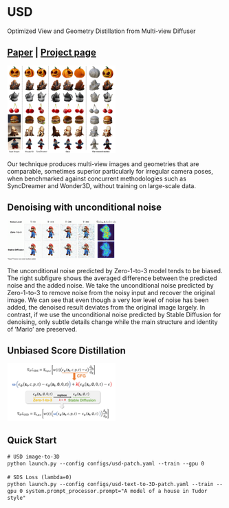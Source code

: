 # USD
Optimized View and Geometry Distillation from Multi-view Diffuser
## [Paper](https://arxiv.org/pdf/2312.06198.pdf) | [Project page](https://youjiazhang.github.io/USD/)

<!-- ![]() -->
<img src="assets/teaser.jpg" width="50%" height="50%">

Our technique produces multi-view images and geometries that are comparable, sometimes superior particularly for irregular camera poses, when benchmarked against concurrent methodologies such as SyncDreamer and Wonder3D, without training on large-scale data.

## Denoising with unconditional noise

<img src="assets/unconditional_noise.gif" width="50%" height="50%">

The unconditional noise predicted by Zero-1-to-3 model tends to be biased. The right subfigure shows the averaged difference between the predicted noise and the added noise. We take the unconditional noise predicted by Zero-1-to-3 to remove noise from the noisy input and recover the original image. We can see that even though a very low level of noise has been added, the denoised result deviates from the original image largely. In contrast, if we use the unconditional noise predicted by Stable Diffusion for denoising, only subtle details change while the main structure and identity of ‘Mario’ are preserved.

## Unbiased Score Distillation
<!-- ![](assets/main_idea.jpg){:height="10%"} -->
<img src="assets/main_idea.jpg" width="50%" height="50%">

## Quick Start
```
# USD image-to-3D 
python launch.py --config configs/usd-patch.yaml --train --gpu 0

# SDS Loss (lambda=0)
python launch.py --config configs/usd-text-to-3D-patch.yaml --train --gpu 0 system.prompt_processor.prompt="A model of a house in Tudor style"
```
